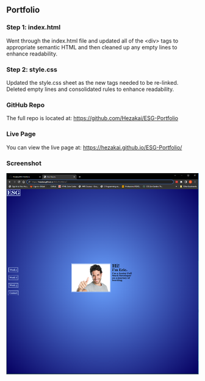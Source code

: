 ## Portfolio


### Step 1: index.html
 Went through the index.html file and updated all of the &lt;div&gt; tags to appropriate semantic HTML and then cleaned up any empty lines to enhance readability.

### Step 2: style.css
  Updated the style.css sheet as the new tags needed to be re-linked.  Deleted empty lines and consolidated rules to enhance readability.

### GitHub Repo
The full repo is located at: https://github.com/Hezakai/ESG-Portfolio

### Live Page
You can view the live page at: https://hezakai.github.io/ESG-Portfolio/

### Screenshot
![Screenshot of deployed website](./assets/images/portfolioss.PNG)
